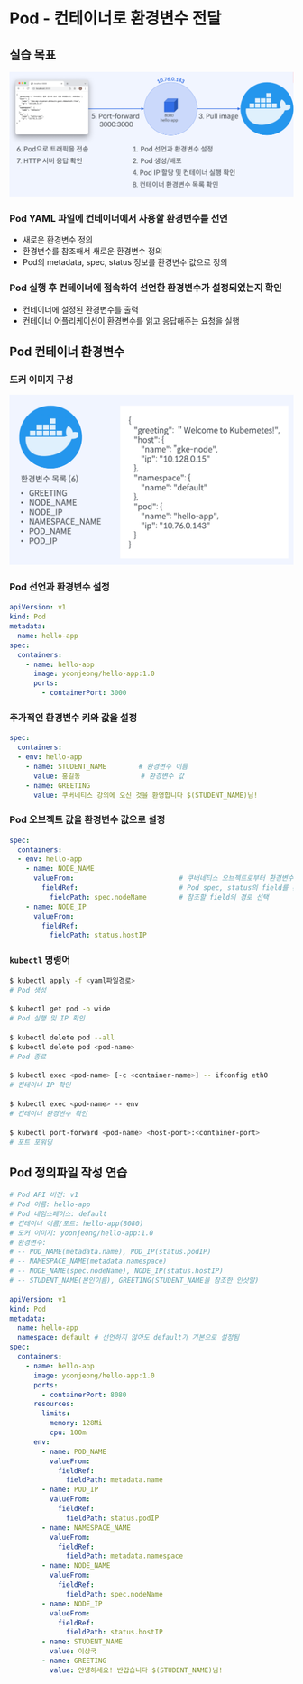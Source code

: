 # Pod - 컨테이너로 환경변수 전달

## 실습 목표

![images/send_env_to_container/1.png](images/send_env_to_container/1.png)

### Pod YAML 파일에 컨테이너에서 사용할 환경변수를 선언

- 새로운 환경변수 정의
- 환경변수를 참조해서 새로운 환경변수 정의
- Pod의 metadata, spec, status 정보를 환경변수 값으로 정의

### Pod 실행 후 컨테이너에 접속하여 선언한 환경변수가 설정되었는지 확인

- 컨테이너에 설정된 환경변수를 출력
- 컨테이너 어플리케이션이 환경변수를 읽고 응답해주는 요청을 실행

## Pod 컨테이너 환경변수

### 도커 이미지 구성

![images/send_env_to_container/2.png](images/send_env_to_container/2.png)

### Pod 선언과 환경변수 설정

```yaml
apiVersion: v1
kind: Pod
metadata:
  name: hello-app
spec:
  containers:
    - name: hello-app
      image: yoonjeong/hello-app:1.0
      ports:
        - containerPort: 3000
```

### 추가적인 환경변수 키와 값을 설정

```yaml
spec:
  containers:
  - env: hello-app
    - name: STUDENT_NAME        # 환경변수 이름
      value: 홍길동               # 환경변수 값
    - name: GREETING
      value: 쿠버네티스 강의에 오신 것을 환영합니다 $(STUDENT_NAME)님!
```

### Pod 오브젝트 값을 환경변수 값으로 설정

```yaml
spec:
  containers:
  - env: hello-app
    - name: NODE_NAME
      valueFrom:                          # 쿠버네티스 오브젝트로부터 환경변수 값 참조
        fieldRef:                         # Pod spec, status의 field를 환경변수로 참조
          fieldPath: spec.nodeName        # 참조할 field의 경로 선택
    - name: NODE_IP
      valueFrom:
        fieldRef:
          fieldPath: status.hostIP
```

### `kubectl` 명령어

```bash
$ kubectl apply -f <yaml파일경로>
# Pod 생성

$ kubectl get pod -o wide
# Pod 실행 및 IP 확인

$ kubectl delete pod --all
$ kubectl delete pod <pod-name>
# Pod 종료

$ kubectl exec <pod-name> [-c <container-name>] -- ifconfig eth0
# 컨테이너 IP 확인

$ kubectl exec <pod-name> -- env
# 컨테이너 환경변수 확인

$ kubectl port-forward <pod-name> <host-port>:<container-port>
# 포트 포워딩
```

## Pod 정의파일 작성 연습

```yaml
# Pod API 버전: v1
# Pod 이름: hello-app
# Pod 네임스페이스: default
# 컨테이너 이름/포트: hello-app(8080)
# 도커 이미지: yoonjeong/hello-app:1.0
# 환경변수:
# -- POD_NAME(metadata.name), POD_IP(status.podIP)
# -- NAMESPACE_NAME(metadata.namespace)
# -- NODE_NAME(spec.nodeName), NODE_IP(status.hostIP)
# -- STUDENT_NAME(본인이름), GREETING(STUDENT_NAME을 참조한 인삿말)

apiVersion: v1
kind: Pod
metadata:
  name: hello-app
  namespace: default # 선언하지 않아도 default가 기본으로 설정됨
spec:
  containers:
    - name: hello-app
      image: yoonjeong/hello-app:1.0
      ports:
        - containerPort: 8080
      resources:
        limits:
          memory: 128Mi
          cpu: 100m
      env:
        - name: POD_NAME
          valueFrom:
            fieldRef:
              fieldPath: metadata.name
        - name: POD_IP
          valueFrom:
            fieldRef:
              fieldPath: status.podIP
        - name: NAMESPACE_NAME
          valueFrom:
            fieldRef:
              fieldPath: metadata.namespace
        - name: NODE_NAME
          valueFrom:
            fieldRef:
              fieldPath: spec.nodeName
        - name: NODE_IP
          valueFrom:
            fieldRef:
              fieldPath: status.hostIP
        - name: STUDENT_NAME
          value: 이상국
        - name: GREETING
          value: 안녕하세요! 반갑습니다 $(STUDENT_NAME)님!
```
